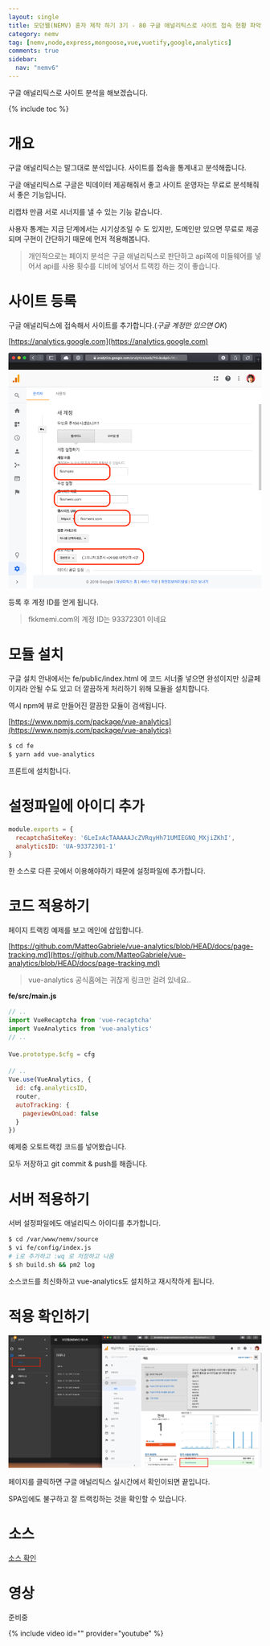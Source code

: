 ```yaml
---
layout: single
title: 모던웹(NEMV) 혼자 제작 하기 3기 - 80 구글 애널리틱스로 사이트 접속 현황 파악하기
category: nemv
tag: [nemv,node,express,mongoose,vue,vuetify,google,analytics]
comments: true
sidebar:
  nav: "nemv6"
---
```


구글 애널리틱스로 사이트 분석을 해보겠습니다.

{% include toc %}

# 개요

구글 애널리틱스는 말그대로 분석입니다. 사이트를 접속을 통계내고 분석해줍니다.

구글 애널리틱스로 구글은 빅데이터 제공해줘서 좋고 사이트 운영자는 무료로 분석해줘서 좋은 기능입니다.

리캡챠 만큼 서로 시너지를 낼 수 있는 기능 같습니다.

사용자 통계는 지금 단계에서는 시기상조일 수 도 있지만, 도메인만 있으면 무료로 제공되며 구현이 간단하기 때문에 먼저 적용해봅니다.

> 개인적으로는 페이지 분석은 구글 애널리틱스로 판단하고 api쪽에 미들웨어를 넣어서 api를 사용 횟수를 디비에 넣어서 트랙킹 하는 것이 좋습니다.

# 사이트 등록

구글 애널리틱스에 접속해서 사이트를 추가합니다.(_구글 계정만 있으면 OK_)

[https://analytics.google.com](https://analytics.google.com)

![alt ga](/images/nemv/2018-11-28_10.55.27.png) 

등록 후 계정 ID를 얻게 됩니다.

> fkkmemi.com의 계정 ID는 93372301 이네요

# 모듈 설치

구글 설치 안내에서는 fe/public/index.html 에 코드 서너줄 넣으면 완성이지만 싱글페이지라 안될 수도 있고 더 깔끔하게 처리하기 위해 모듈을 설치합니다.

역시 npm에 뷰로 만들어진 깔끔한 모듈이 검색됩니다.

[https://www.npmjs.com/package/vue-analytics](https://www.npmjs.com/package/vue-analytics)

```bash
$ cd fe
$ yarn add vue-analytics
```

프론트에 설치합니다.

# 설정파일에 아이디 추가

```javascript
module.exports = {
  recaptchaSiteKey: '6LeIxAcTAAAAAJcZVRqyHh71UMIEGNQ_MXjiZKhI',
  analyticsID: 'UA-93372301-1'
}
```

한 소스로 다른 곳에서 이용해야하기 때문에 설정파일에 추가합니다.

# 코드 적용하기

페이지 트랙킹 예제를 보고 메인에 삽입합니다.

[https://github.com/MatteoGabriele/vue-analytics/blob/HEAD/docs/page-tracking.md](https://github.com/MatteoGabriele/vue-analytics/blob/HEAD/docs/page-tracking.md)

> vue-analytics 공식홈에는 귀찮게 링크만 걸려 있네요..

**fe/src/main.js**  
```javascript
// ..
import VueRecaptcha from 'vue-recaptcha'
import VueAnalytics from 'vue-analytics'
// ..

Vue.prototype.$cfg = cfg

// ..
Vue.use(VueAnalytics, {
  id: cfg.analyticsID,
  router,
  autoTracking: {
    pageviewOnLoad: false
  }
})
```

예제중 오토트랙킹 코드를 넣어봤습니다.

모두 저장하고 git commit & push를 해줍니다.

# 서버 적용하기

서버 설정파일에도 애널리틱스 아이디를 추가합니다.

```bash
$ cd /var/www/nemv/source
$ vi fe/config/index.js 
# i로 추가하고 :wq 로 저장하고 나옴
$ sh build.sh && pm2 log
```

소스코드를 최신화하고 vue-analytics도 설치하고 재시작하게 됩니다.

# 적용 확인하기 

![alt apply](/images/nemv/2018-11-28_11.21.05.png)

페이지를 클릭하면 구글 애널리틱스 실시간에서 확인이되면 끝입니다.

SPA임에도 불구하고 잘 트랙킹하는 것을 확인할 수 있습니다.

# 소스

[소스 확인](https://github.com/fkkmemi/nemv3/commit/b675fa100c0df0172f1cb62a31ef2b064cec964a)

# 영상

준비중

{% include video id="" provider="youtube" %}

